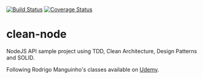 [![Build Status](https://travis-ci.org/leonfoliveira/clean-node.svg?branch=main)](https://travis-ci.org/leonfoliveira/clean-node)
[![Coverage Status](https://coveralls.io/repos/github/leonfoliveira/clean-node/badge.svg?branch=main)](https://coveralls.io/github/leonfoliveira/clean-node?branch=main)

# clean-node

NodeJS API sample project using TDD, Clean Architecture, Design Patterns and SOLID.

Following Rodrigo Manguinho's classes available on [Udemy](https://www.udemy.com/course/tdd-com-mango/).
